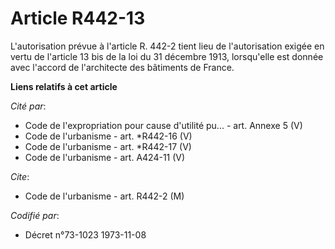 # Article R442-13

L'autorisation prévue à l'article R. 442-2 tient lieu de l'autorisation exigée en vertu de l'article 13 bis de la loi du 31
décembre 1913, lorsqu'elle est donnée avec l'accord de l'architecte des bâtiments de France.

**Liens relatifs à cet article**

_Cité par_:

  - Code de l'expropriation pour cause d'utilité pu... - art. Annexe 5 (V)
  - Code de l'urbanisme - art. *R442-16 (V)
  - Code de l'urbanisme - art. *R442-17 (V)
  - Code de l'urbanisme - art. A424-11 (V)

_Cite_:

  - Code de l'urbanisme - art. R442-2 (M)

_Codifié par_:

  - Décret n°73-1023 1973-11-08
